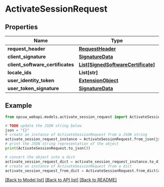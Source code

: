 # ActivateSessionRequest


## Properties

Name | Type | Description | Notes
------------ | ------------- | ------------- | -------------
**request_header** | [**RequestHeader**](RequestHeader.md) |  | [optional] 
**client_signature** | [**SignatureData**](SignatureData.md) |  | [optional] 
**client_software_certificates** | [**List[SignedSoftwareCertificate]**](SignedSoftwareCertificate.md) |  | [optional] 
**locale_ids** | **List[str]** |  | [optional] 
**user_identity_token** | [**ExtensionObject**](ExtensionObject.md) |  | [optional] 
**user_token_signature** | [**SignatureData**](SignatureData.md) |  | [optional] 

## Example

```python
from opcua_webapi.models.activate_session_request import ActivateSessionRequest

# TODO update the JSON string below
json = "{}"
# create an instance of ActivateSessionRequest from a JSON string
activate_session_request_instance = ActivateSessionRequest.from_json(json)
# print the JSON string representation of the object
print(ActivateSessionRequest.to_json())

# convert the object into a dict
activate_session_request_dict = activate_session_request_instance.to_dict()
# create an instance of ActivateSessionRequest from a dict
activate_session_request_from_dict = ActivateSessionRequest.from_dict(activate_session_request_dict)
```
[[Back to Model list]](../README.md#documentation-for-models) [[Back to API list]](../README.md#documentation-for-api-endpoints) [[Back to README]](../README.md)


